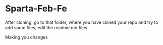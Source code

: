 # Sparta-Feb-Fe

After cloning, go to that folder, where you have cloned your repo
and try to add some files, edit the readme.md files.


Making you changes
